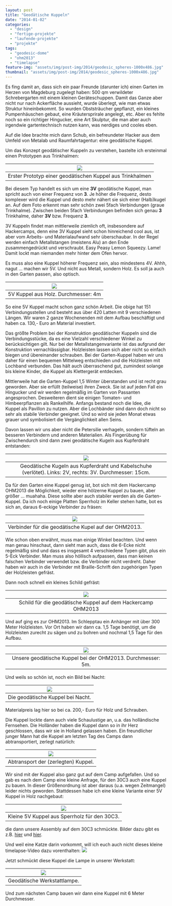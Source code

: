```yaml
---
layout: post
title: "Geodätische Kuppeln"
date: "2014-01-02"
categories: 
  - "design"
  - "fertige-projekte"
  - "laufende-projekte"
  - "projekte"
tags: 
  - "geodesic-dome"
  - "ohm2013"
  - "timelapse"
feature-img: "assets/img/post-img/2014/geodesic_spheres-1000x486.jpg"
thumbnail: "assets/img/post-img/2014/geodesic_spheres-1000x486.jpg"
---
```


Es fing damit an, dass sich ein paar Freunde (darunter ich) einen Garten im Herzen von Magdeburg zugelegt haben: 500 qm verwildeter Schrebergarten mit einem kleinen Geräteschuppen. Damit das Ganze aber nicht nur nach Ackerfläche aussieht, wurde überlegt, wie man etwas Struktur hineinbekommt. So wurden Obststräucher gepflanzt, ein kleines Pumpenhäuschen gebaut, eine Kräutersprirale angelegt, etc. Aber es fehlte noch so ein richtiger Hingucker, eine Art Skulptur, die man aber auch irgendwie gartentechnisch nutzen kann, was nerdiges und cooles eben.

Auf die Idee brachte mich dann Schub, ein befreundeter Hacker aus dem Umfeld von Metalab und Raumfahrtagentur: eine geodätische Kuppel.

Um das Konzept geodätischer Kuppeln zu verstehen, bastelte ich ersteinmal einen Prototypen aus Trinkhalmen: 

| ![](/assets/img/post-img/2014/geodesicdome_poc1.jpg) |
|:--:|
| Erster Prototyp einer geodätischen Kuppel aus Trinkhalmen | 

Bei diesem Typ handelt es sich um eine **3V** geodätische Kuppel, man spricht auch von einer Frequenz von **3**. Je höher die Frequenz, desto komplexer wird die Kuppel und desto mehr nähert sie sich einer (Halb)kugel an. Auf dem Foto erkennt man sehr schön zwei 5fach Verbindungen (graue Trinkhalme). Zwischen beiden 5fach Verbindungen befinden sich genau **3** Trinkhalme, daher **3V** bzw. Frequenz **3**.

3V Kuppeln findet man mittlerweile ziemlich oft, insbesondere auf Hackercamps, denn eine 3V Kuppel sieht schon hinreichend cool aus, ist aber vom Arbeits- und Materialaufwand sehr überschaubar. In der Regel werden einfach Metallstangen (meistens Alu) an den Ende zusammengedrückt und verschraubt. Easy Peasy Lemon Squeezy. Lame! Damit lockt man niemanden mehr hinter dem Ofen hervor.

Es muss also eine Kuppel höherer Frequenz sein, also mindestens 4V. Ahhh, nagut ... machen wir 5V. Und nicht aus Metall, sondern Holz. Es soll ja auch in den Garten passen, also optisch. 

| ![](/assets/img/post-img/2014/geodesicdome_garden.jpg) |
|:--:|
| 5V Kuppel aus Holz. Durchmesser: 4m |

So eine 5V Kuppel macht schon ganz schön Arbeit. Die obige hat 151 Verbindungsstellen und besteht aus über 420 Latten mit 9 verschiedenen Längen. Wir waren 2 ganze Wochenenden mit dem Aufbau beschäftigt und haben ca. 130,- Euro an Material investiert.

Das größte Problem bei der Konstruktion geodätischer Kuppeln sind die Verbindungsstücke, da es eine Vielzahl verschiedener Winkel zu berücksichtigen gilt. Nur bei der Metallstangenvariante ist das aufgrund der Konstruktion vernachlässigbar. Holzleisten lassen sich aber nicht so einfach biegen und übereinander schrauben. Bei der Garten-Kuppel haben wir uns daher für einen bequemen Mittelweg entschieden und die Holzleisten mit Lochband verbunden. Das hält auch überraschend gut, zumindest solange bis kleine Kinder, die Kuppel als Klettergerät entdecken.

Mittlerweile hat die Garten-Kuppel 1,5 Winter überstanden und ist recht grau geworden. Aber sie erfüllt (teilweise) ihren Zweck. Sie ist auf jeden Fall ein Hingucker und wir werden regelmäßig im Garten von Passanten angesprochen. Desweiteren dient sie einigen Tomaten- und Himbeerpflanzen als Rankelhilfe. Anfangs bestand noch die Idee, die Kuppel als Pavillon zu nutzen. Aber die Lochbänder sind dann doch nicht so sehr als stabile Verbinder geeignet. Und so wird sie jeden Monat etwas grauer und symbolisiert die Vergänglichkeit allen Seins.

Davon lassen wir uns aber nicht die Petersilie verhageln, sondern tüfteln an besseren Verbindern und anderen Materialien. Als Fingerübung für Zwischendurch sind dann zwei geodätische Kugeln aus Kupferdraht entstanden: 

| ![](/assets/img/post-img/2014/geodesic_spheres.jpg) |
|:--:|
| Geodätische Kugeln aus Kupferdraht und Kabelschuhe (verlötet). Links: 2V, rechts: 3V. Durchmesser: 15cm. |

Da für den Garten eine Kuppel genug ist, bot sich mit dem Hackercamp OHM2013 die Möglichkeit, wieder eine hölzerne Kuppel zu bauen, aber größer ... muahaha. Diese sollte aber auch stabiler werden als die Garten-Kuppel. Da ich noch einige Platten Sperrholz im Keller stehen hatte, bot es sich an, daraus 6-eckige Verbinder zu fräsen:

| ![](/assets/img/post-img/2014/20130720-181449.jpg) |
|:--:|
| Verbinder für die geodätische Kupel auf der OHM2013. |

Wie schon oben erwähnt, muss man einige Winkel beachten. Und wenn man genau hinschaut, dann sieht man auch, dass die 6-Ecke nicht regelmäßig sind und dass es insgesamt 4 verschiedene Typen gibt, plus ein 5-Eck Verbinder. Man muss also höllisch aufpassen, dass man keinen falschen Verbinder verwendet bzw. die Verbinder nicht verdreht. Daher haben wir auch in die Verbinder mit Braille-Schrift den zugehörigen Typen der Holzleisten gefräst.

Dann noch schnell ein kleines Schild gefräst: 

| ![](/assets/img/post-img/2014/20130724-190308.jpg) |
|:--:|
| Schild für die geodätische Kuppel auf dem Hackercamp OHM2013 |

Und auf ging es zur OHM2013. Im Schlepptau ein Anhänger mit über 300 Meter Holzleisten. Vor Ort haben wir dann ca. 1,5 Tage benötigt, um die Holzleisten zurecht zu sägen und zu bohren und nochmal 1,5 Tage für den Aufbau.

| ![](/assets/img/post-img/2014/20130731-143710.jpg) |
|:--:|
| Unsere geodätische Kuppel bei der OHM2013. Durchmesser: 5m. |

Und weils so schön ist, noch ein Bild bei Nacht:

| ![](/assets/img/post-img/2014/20130731-220605.jpg) |
|:--:|
| Die geodätische Kuppel bei Nacht. |

Materialpreis lag hier so bei ca. 200,- Euro für Holz und Schrauben.

Die Kuppel lockte dann auch viele Schaulustige an, u.a. das holländische Fernsehen. Die Holländer haben die Kuppel dann so in ihr Herz geschlossen, dass wir sie in Holland gelassen haben. Ein freundlicher junger Mann hat die Kuppel am letzten Tag des Camps dann abtransportiert, zerlegt natürlich:

| ![](/assets/img/post-img/2014/20130804-111752.jpg) |
|:--:|
| Abtransport der (zerlegten) Kuppel. |

Wir sind mit der Kuppel also ganz gut auf dem Camp aufgefallen. Und so gab es nach dem Camp eine kleine Anfrage, für den 30C3 auch eine Kuppel zu bauen. In dieser Größenordnung ist aber daraus (u.a. wegen Zeitmangel) leider nichts geworden. Stattdessen habe ich eine kleine Variante einer 5V Kuppel in Holz nachgebaut:

| ![](/assets/img/post-img/2014/IMG_20131222_190226453.jpg) |
|:--:|
| Kleine 5V Kuppel aus Sperrholz für den 30C3. |

die dann unsere Assembly auf dem 30C3 schmückte. Bilder dazu gibt es z.B. [hier](https://twitter.com/netz39/status/416548033376313345) und [hier](https://twitter.com/netz39/status/417655148673245184).

Und weil eine Katze darin vorkommt, will ich euch auch nicht dieses kleine timelapse-Video dazu vorenthalten:
[![](https://vumbnail.com/82518268.jpg)](http://vimeo.com/82518268)

Jetzt schmückt diese Kuppel die Lampe in unserer Werkstatt: 

| ![](/assets/img/post-img/2014/6990_5434_960.jpeg) |
|:--:|
| Geodätische Werkstattlampe. |

Und zum nächsten Camp bauen wir dann eine Kuppel mit 6 Meter Durchmesser.
